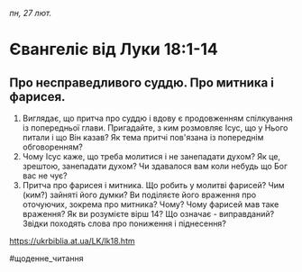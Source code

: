 
_пн, 27 лют._

# Євангеліє від Луки 18:1-14

## Про несправедливого суддю. Про митника і фарисея.
1. Виглядає, що притча про суддю і вдову є продовженням спілкування із попередньої глави. Пригадайте, з ким розмовляє Ісус, що у Нього питали і що Він казав? Як тема притчі пов'язана із попереднім обговоренням?
2. Чому Ісус каже, що треба молитися і не занепадати духом? Як це, зрештою, занепадати духом? Чи здавалося вам коли небудь що Бог вас не чує?
3. Притча про фарисея і митника. Що робить у молитві фарисей? Чим (ким?) зайняті його думки? Ви поділяєте його враження про оточуючих, зокрема про митника? Чому? Чому фарисей мав таке враження? Як ви розумієте вірш 14? Що означає - виправданий? Звідки походять слова про пониження і піднесення?

https://ukrbiblia.at.ua/LK/lk18.htm

#щоденне_читання
